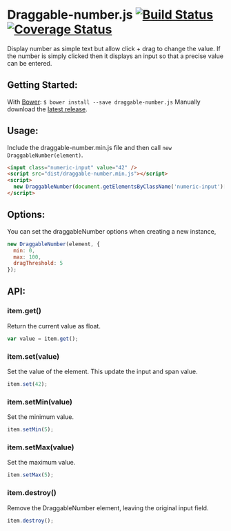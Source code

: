 # Draggable-number.js [![Build Status](https://travis-ci.org/idflood/draggable-number.js.png?branch=master)](https://travis-ci.org/idflood/draggable-number.js) [![Coverage Status](https://coveralls.io/repos/idflood/draggable-number.js/badge.png?branch=master)](https://coveralls.io/r/idflood/draggable-number.js?branch=master)
Display number as simple text but allow click + drag to change the value. If the
number is simply clicked then it displays an input so that a precise value can
be entered.

## Getting Started:
With [Bower](http://bower.io): `$ bower install --save draggable-number.js`
Manually download the [latest release](https://github.com/idflood/draggable-number.js/releases).

## Usage:
Include the draggable-number.min.js file and then call `new DraggableNumber(element)`.

```html
<input class="numeric-input" value="42" />
<script src="dist/draggable-number.min.js"></script>
<script>
  new DraggableNumber(document.getElementsByClassName('numeric-input')[0]);
</script>
```

## Options:
You can set the draggableNumber options when creating a new instance,

```javascript
new DraggableNumber(element, {
  min: 0,
  max: 100,
  dragThreshold: 5
});
```

## API:

### item.get()
Return the current value as float.

```javascript
var value = item.get();
```

### item.set(value)
Set the value of the element. This update the input and span value.

```javascript
item.set(42);
```

### item.setMin(value)
Set the minimum value.

```javascript
item.setMin(5);
```

### item.setMax(value)
Set the maximum value.

```javascript
item.setMax(5);
```

### item.destroy()
Remove the DraggableNumber element, leaving the original input field.

```javascript
item.destroy();
```
